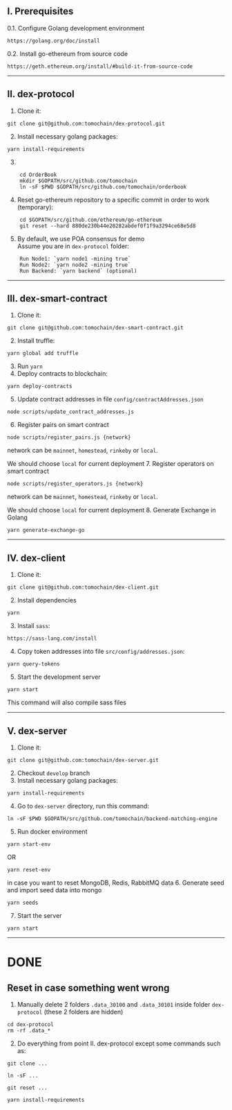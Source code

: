## I. Prerequisites
0.1. Configure Golang development environment
```
https://golang.org/doc/install
```

0.2. Install go-ethereum from source code
```
https://geth.ethereum.org/install/#build-it-from-source-code
```
----------------
## II. dex-protocol
1. Clone it: 
```
git clone git@github.com:tomochain/dex-protocol.git
```
2. Install necessary golang packages:
```
yarn install-requirements
```
3. 
```
    cd OrderBook
    mkdir $GOPATH/src/github.com/tomochain
    ln -sF $PWD $GOPATH/src/github.com/tomochain/orderbook
```
4. Reset go-ethereum repository to a specific commit in order to work (temporary):
```
    cd $GOPATH/src/github.com/ethereum/go-ethereum
    git reset --hard 880de230b44e20282abdef0f1f9a3294ce68e5d8
```
5. By default, we use POA consensus for demo  
    Assume you are in `dex-protocol` folder:
``` 
    Run Node1: `yarn node1 -mining true`  
    Run Node2: `yarn node2 -mining true`  
    Run Backend: `yarn backend` (optional)
```
----------------
## III. dex-smart-contract
1. Clone it: 
```
git clone git@github.com:tomochain/dex-smart-contract.git
```
2. Install truffle:
```
yarn global add truffle
```
3. Run `yarn`
4. Deploy contracts to blockchain:
```
yarn deploy-contracts
```
5. Update contract addresses in file `config/contractAddresses.json`
```
node scripts/update_contract_addresses.js
```
6. Register pairs on smart contract
```
node scripts/register_pairs.js {network}
```
network can be `mainnet`, `homestead`, `rinkeby` or `local`.

We should choose `local` for current deployment
7. Register operators on smart contract
```
node scripts/register_operators.js {network}
```
network can be `mainnet`, `homestead`, `rinkeby` or `local`.

We should choose `local` for current deployment
8. Generate Exchange in Golang
```
yarn generate-exchange-go
```

----------------
## IV. dex-client
1. Clone it:
```
git clone git@github.com:tomochain/dex-client.git
```
2. Install dependencies
```
yarn
```
3. Install `sass`:
```
https://sass-lang.com/install
```
4. Copy token addresses into file `src/config/addresses.json`:
```
yarn query-tokens
```
5. Start the development server
```
yarn start
```
This command will also compile sass files

----------------
## V. dex-server
1. Clone it:
```
git clone git@github.com:tomochain/dex-server.git
```
2.  Checkout `develop` branch
3. Install necessary golang packages:
```
yarn install-requirements
```
4. Go to `dex-server` directory, run this command:
```
ln -sF $PWD $GOPATH/src/github.com/tomochain/backend-matching-engine
```
5. Run docker environment
```
yarn start-env
```
OR 
```
yarn reset-env
```
in case you want to reset MongoDB, Redis, RabbitMQ data
6. Generate seed and import seed data into mongo
```
yarn seeds
```
7. Start the server
```
yarn start
```

----------------
# DONE

## Reset in case something went wrong
1. Manually delete 2 folders `.data_30100` and `.data_30101` inside folder `dex-protocol` (these 2 folders are hidden)
```
cd dex-protocol
rm -rf .data_*
```
2. Do everything from point II. dex-protocol except some commands such as:
```
git clone ...
```
```
ln -sF ...
```
```
git reset ...
```
```
yarn install-requirements
```
